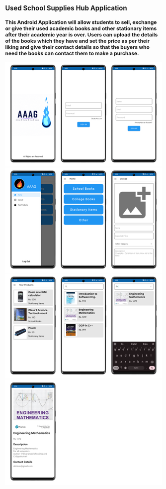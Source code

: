 ## Used School Supplies Hub Application
### This Android Application will allow students to sell, exchange or give their used academic books and other stationary items after their academic year is over. Users can upload the details of the books which they have and set the price as per their liking and give their contact details so that the buyers who need the books can contact them to make a purchase.
![](./readme/image1.png)
![](./readme/image2.png)
![](./readme/image3.png)
![](./readme/image4.png)